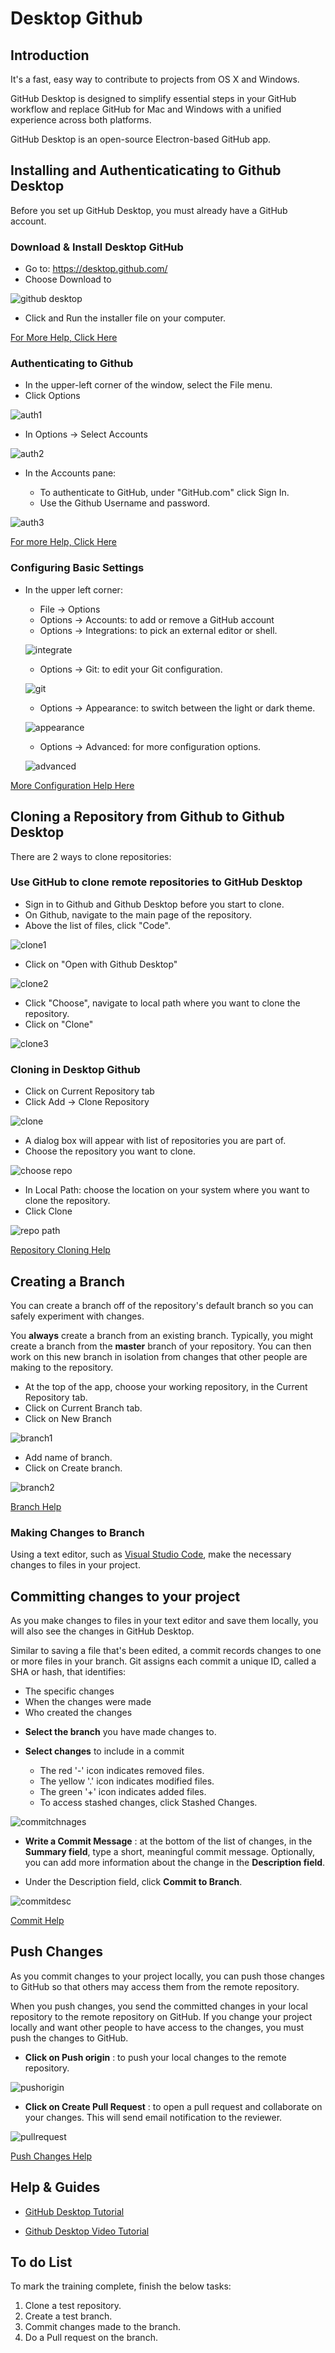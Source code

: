 # **Desktop Github**

## **Introduction**

It's a fast, easy way to contribute to projects from OS X and Windows.

GitHub Desktop is designed to simplify essential steps in your GitHub workflow and replace GitHub for Mac and Windows with a unified experience across both platforms.

GitHub Desktop is an open-source Electron-based GitHub app.

## **Installing and Authenticaticating to Github Desktop**

Before you set up GitHub Desktop, you must already have a GitHub account.


### **Download & Install Desktop GitHub**
   
*   Go to: https://desktop.github.com/
*   Choose Download to

![github desktop](../images/Initial-images/Desktop-Github/GitHub-Desktop.jpg)

*   Click and Run the installer file on your computer.

[For More Help, Click Here](https://docs.github.com/en/desktop/getting-started-with-github-desktop/installing-github-desktop#setting-up-github-desktop)

### **Authenticating to Github**

*   In the upper-left corner of the window, select the File menu.
*   Click Options

![auth1](../images/Initial-images/Desktop-Github/auth1.jpg)

*   In Options -> Select Accounts

![auth2](../images/Initial-images/Desktop-Github/auth2.jpg)

*   In the Accounts pane:

    *   To authenticate to GitHub, under "GitHub.com" click Sign In.
    *   Use the Github Username and password.

![auth3](../images/Initial-images/Desktop-Github/auth3.jpg)

[For more Help, Click Here](https://docs.github.com/en/desktop/getting-started-with-github-desktop/authenticating-to-github)


### **Configuring Basic Settings**

*   In the upper left corner:

    *   File -> Options
    *   Options -> Accounts: to add or remove a GitHub account
    *   Options -> Integrations: to pick an external editor or shell.

    ![integrate](../images/Initial-images/Desktop-Github/integrate.jpg)

    *   Options -> Git: to edit your Git configuration.

    ![git](../images/Initial-images/Desktop-Github/git1.jpg)

    *   Options -> Appearance: to switch between the light or dark theme.

    ![appearance](../images/Initial-images/Desktop-Github/appearance.jpg)

    *   Options -> Advanced: for more configuration options. 

    ![advanced](../images/Initial-images/Desktop-Github/advanced.jpg)

[More Configuration Help Here](https://docs.github.com/en/desktop/getting-started-with-github-desktop/configuring-and-customizing-github-desktop)


## **Cloning a Repository from Github to Github Desktop**

There are 2 ways to clone repositories:

### **Use GitHub to clone remote repositories to GitHub Desktop**

*   Sign in to Github and Github Desktop before you start to clone.
*   On Github, navigate to the main page of the repository.
*   Above the list of files, click "Code".

![clone1](../images/Initial-images/Desktop-Github/clone1.jpg)

*   Click on "Open with Github Desktop"

![clone2](../images/Initial-images/Desktop-Github/clone2.jpg)

*   Click "Choose", navigate to local path where you want to clone the repository.
*   Click on "Clone"

![clone3](../images/Initial-images/Desktop-Github/clone3.jpg)

### **Cloning in Desktop Github**

-   Click on Current Repository tab
-   Click Add -> Clone Repository

![clone](../images/Initial-images/Desktop-Github/clone.jpg)

-   A dialog box will appear with list of repositories you are part of.
-   Choose the repository you want to clone.

![choose repo](../images/Initial-images/Desktop-Github/chooserepo.jpg)

-   In Local Path: choose the location on your system where you want to clone the repository.
-   Click Clone

![repo path](../images/Initial-images/Desktop-Github/repopath.jpg)

[Repository Cloning Help](https://docs.github.com/en/desktop/contributing-and-collaborating-using-github-desktop/adding-and-cloning-repositories)


## **Creating a Branch**

You can create a branch off of the repository's default branch so you can safely experiment with changes.

You **always** create a branch from an existing branch. Typically, you might create a branch from the **master** branch of your repository. You can then work on this new branch in isolation from changes that other people are making to the repository.

*   At the top of the app, choose your working repository, in the Current Repository tab.
*   Click on Current Branch tab.
*   Click on New Branch 

![branch1](../images/Initial-images/Desktop-Github/branch1.jpg)

*   Add name of branch.
*   Click on Create branch.

![branch2](../images/Initial-images/Desktop-Github/branch2.jpg)

[Branch Help](https://docs.github.com/en/desktop/contributing-and-collaborating-using-github-desktop/making-changes-in-a-branch)

### **Making Changes to Branch**

Using a text editor, such as [Visual Studio Code](Visual-Studio-Code.md), make the necessary changes to files in your project.

## **Committing changes to your project**

As you make changes to files in your text editor and save them locally, you will also see the changes in GitHub Desktop.

Similar to saving a file that's been edited, a commit records changes to one or more files in your branch. Git assigns each commit a unique ID, called a SHA or hash, that identifies:

-   The specific changes
-   When the changes were made
-   Who created the changes

*   **Select the branch** you have made changes to.
*   **Select changes** to include in a commit

    *   The red '-' icon indicates removed files.
    *   The yellow '.' icon indicates modified files.
    *   The green '+' icon indicates added files.
    *   To access stashed changes, click Stashed Changes.

![commitchnages](../images/Initial-images/Desktop-Github/commitchanges.jpg)

*   **Write a Commit Message** : at the bottom of the list of changes, in the **Summary field**, type a short, meaningful commit message. Optionally, you can add more information about the change in the **Description field**.

*   Under the Description field, click **Commit to Branch**.

![commitdesc](../images/Initial-images/Desktop-Github/commitdesc.jpg)

[Commit Help](https://docs.github.com/en/desktop/contributing-and-collaborating-using-github-desktop/committing-and-reviewing-changes-to-your-project)


## **Push Changes**

As you commit changes to your project locally, you can push those changes to GitHub so that others may access them from the remote repository.

When you push changes, you send the committed changes in your local repository to the remote repository on GitHub. If you change your project locally and want other people to have access to the changes, you must push the changes to GitHub.

*   **Click on Push origin** : to push your local changes to the remote repository.

![pushorigin](../images/Initial-images/Desktop-Github/pushorigin.jpg)

*   **Click on Create Pull Request** : to open a pull request and collaborate on your changes. This will send email notification to the reviewer.

![pullrequest](../images/Initial-images/Desktop-Github/pullrequest.jpg)

[Push Changes Help](https://docs.github.com/en/desktop/contributing-and-collaborating-using-github-desktop/pushing-changes-to-github)

## **Help & Guides**

*   [GitHub Desktop Tutorial](https://help.github.com/en/desktop)    

*   [Github Desktop Video Tutorial](https://www.youtube.com/watch?v=77W2JSL7-r8)


## **To do List**

To mark the training complete, finish the below tasks:

1.  Clone a test repository.
2.  Create a test branch.
3.  Commit changes made to the branch.
4.  Do a Pull request on the branch.






